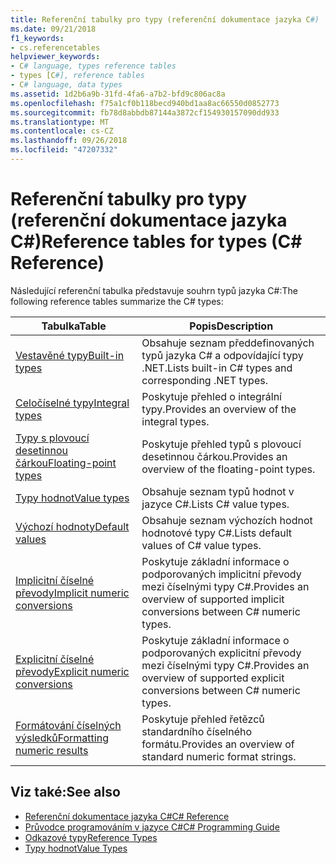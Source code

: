 ```yaml
---
title: Referenční tabulky pro typy (referenční dokumentace jazyka C#)
ms.date: 09/21/2018
f1_keywords:
- cs.referencetables
helpviewer_keywords:
- C# language, types reference tables
- types [C#], reference tables
- C# language, data types
ms.assetid: 1d2b6a9b-31fd-4fa6-a7b2-bfd9c806ac8a
ms.openlocfilehash: f75a1cf0b118becd940bd1aa8ac66550d0852773
ms.sourcegitcommit: fb78d8abbdb87144a3872cf154930157090dd933
ms.translationtype: MT
ms.contentlocale: cs-CZ
ms.lasthandoff: 09/26/2018
ms.locfileid: "47207332"
---
```

# <a name="reference-tables-for-types-c-reference"></a><span data-ttu-id="e2b7d-102">Referenční tabulky pro typy (referenční dokumentace jazyka C#)</span><span class="sxs-lookup"><span data-stu-id="e2b7d-102">Reference tables for types (C# Reference)</span></span>

<span data-ttu-id="e2b7d-103">Následující referenční tabulka představuje souhrn typů jazyka C#:</span><span class="sxs-lookup"><span data-stu-id="e2b7d-103">The following reference tables summarize the C# types:</span></span>

|<span data-ttu-id="e2b7d-104">Tabulka</span><span class="sxs-lookup"><span data-stu-id="e2b7d-104">Table</span></span>|<span data-ttu-id="e2b7d-105">Popis</span><span class="sxs-lookup"><span data-stu-id="e2b7d-105">Description</span></span>|
|---------|---------|
|[<span data-ttu-id="e2b7d-106">Vestavěné typy</span><span class="sxs-lookup"><span data-stu-id="e2b7d-106">Built-in types</span></span>](built-in-types-table.md)|<span data-ttu-id="e2b7d-107">Obsahuje seznam předdefinovaných typů jazyka C# a odpovídající typy .NET.</span><span class="sxs-lookup"><span data-stu-id="e2b7d-107">Lists built-in C# types and corresponding .NET types.</span></span>|
|[<span data-ttu-id="e2b7d-108">Celočíselné typy</span><span class="sxs-lookup"><span data-stu-id="e2b7d-108">Integral types</span></span>](integral-types-table.md)|<span data-ttu-id="e2b7d-109">Poskytuje přehled o integrální typy.</span><span class="sxs-lookup"><span data-stu-id="e2b7d-109">Provides an overview of the integral types.</span></span>|
|[<span data-ttu-id="e2b7d-110">Typy s plovoucí desetinnou čárkou</span><span class="sxs-lookup"><span data-stu-id="e2b7d-110">Floating-point types</span></span>](floating-point-types-table.md)|<span data-ttu-id="e2b7d-111">Poskytuje přehled typů s plovoucí desetinnou čárkou.</span><span class="sxs-lookup"><span data-stu-id="e2b7d-111">Provides an overview of the floating-point types.</span></span>|
|[<span data-ttu-id="e2b7d-112">Typy hodnot</span><span class="sxs-lookup"><span data-stu-id="e2b7d-112">Value types</span></span>](value-types-table.md)|<span data-ttu-id="e2b7d-113">Obsahuje seznam typů hodnot v jazyce C#.</span><span class="sxs-lookup"><span data-stu-id="e2b7d-113">Lists C# value types.</span></span>|
|[<span data-ttu-id="e2b7d-114">Výchozí hodnoty</span><span class="sxs-lookup"><span data-stu-id="e2b7d-114">Default values</span></span>](default-values-table.md)|<span data-ttu-id="e2b7d-115">Obsahuje seznam výchozích hodnot hodnotové typy C#.</span><span class="sxs-lookup"><span data-stu-id="e2b7d-115">Lists default values of C# value types.</span></span>|
|[<span data-ttu-id="e2b7d-116">Implicitní číselné převody</span><span class="sxs-lookup"><span data-stu-id="e2b7d-116">Implicit numeric conversions</span></span>](implicit-numeric-conversions-table.md)|<span data-ttu-id="e2b7d-117">Poskytuje základní informace o podporovaných implicitní převody mezi číselnými typy C#.</span><span class="sxs-lookup"><span data-stu-id="e2b7d-117">Provides an overview of supported implicit conversions between C# numeric types.</span></span>|
|[<span data-ttu-id="e2b7d-118">Explicitní číselné převody</span><span class="sxs-lookup"><span data-stu-id="e2b7d-118">Explicit numeric conversions</span></span>](explicit-numeric-conversions-table.md)|<span data-ttu-id="e2b7d-119">Poskytuje základní informace o podporovaných explicitní převody mezi číselnými typy C#.</span><span class="sxs-lookup"><span data-stu-id="e2b7d-119">Provides an overview of supported explicit conversions between C# numeric types.</span></span>|
|[<span data-ttu-id="e2b7d-120">Formátování číselných výsledků</span><span class="sxs-lookup"><span data-stu-id="e2b7d-120">Formatting numeric results</span></span>](formatting-numeric-results-table.md)|<span data-ttu-id="e2b7d-121">Poskytuje přehled řetězců standardního číselného formátu.</span><span class="sxs-lookup"><span data-stu-id="e2b7d-121">Provides an overview of standard numeric format strings.</span></span>|

## <a name="see-also"></a><span data-ttu-id="e2b7d-122">Viz také:</span><span class="sxs-lookup"><span data-stu-id="e2b7d-122">See also</span></span>

- [<span data-ttu-id="e2b7d-123">Referenční dokumentace jazyka C#</span><span class="sxs-lookup"><span data-stu-id="e2b7d-123">C# Reference</span></span>](../index.md)
- [<span data-ttu-id="e2b7d-124">Průvodce programováním v jazyce C#</span><span class="sxs-lookup"><span data-stu-id="e2b7d-124">C# Programming Guide</span></span>](../../programming-guide/index.md)
- [<span data-ttu-id="e2b7d-125">Odkazové typy</span><span class="sxs-lookup"><span data-stu-id="e2b7d-125">Reference Types</span></span>](reference-types.md)
- [<span data-ttu-id="e2b7d-126">Typy hodnot</span><span class="sxs-lookup"><span data-stu-id="e2b7d-126">Value Types</span></span>](value-types.md)